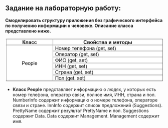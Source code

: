 ## Задание на лабораторную работу:
**Смоделировать структуру приложения без графического интерфейса по получению информации о человеке. Описание класса представлено ниже.**

![описание класса](https://github.com/dmtmlv/-11-1/blob/4aa329141e0752a4db3003358c4e202bda3bdd7c/C%23/LAB3/draw/people.jpg)

- **Класс People** представляет информацию о людях, у которых есть номер телефона, оператор связи, полное имя, ИНН, страна и пол. NumberInfo содержит информацию о номере телефона, операторе связи и стране. InnInfo содержит список предложений (Suggestions). PrettyName содержит результат PrettyName и пол. Suggestions содержит Data. Data содержит Management. Management содержит имя.

